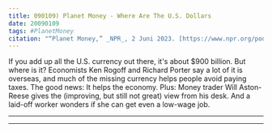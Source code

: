 ```yaml
---
title: 090109) Planet Money - Where Are The U.S. Dollars
date: 20090109
tags: #PlanetMoney
citation: "“Planet Money,” _NPR_, 2 Juni 2023. [https://www.npr.org/podcasts/510289/planet-money](https://www.npr.org/podcasts/510289/planet-money) (diakses 4 Juni 2023)."
---
```


If you add up all the U.S. currency out there, it's about $900 billion. But where is it? Economists Ken Rogoff and Richard Porter say a lot of it is overseas, and much of the missing currency helps people avoid paying taxes. The good news: It helps the economy. Plus: Money trader Will Aston-Reese gives the (improving, but still not great) view from his desk. And a laid-off worker wonders if she can get even a low-wage job.

----



----
